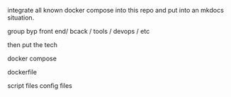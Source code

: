 integrate all known docker compose into this repo and put into an mkdocs situation.

group byp front end/ bcack / tools / devops / etc

then put the tech

docker compose

dockerfile

script files
config files
